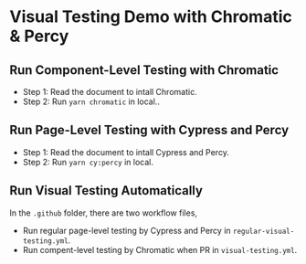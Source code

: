 # Visual Testing Demo with Chromatic & Percy

## Run Component-Level Testing with Chromatic

- Step 1: Read the document to intall Chromatic.
- Step 2: Run `yarn chromatic` in local..

## Run Page-Level Testing with Cypress and Percy

- Step 1: Read the document to intall Cypress and Percy.
- Step 2: Run `yarn cy:percy` in local.

## Run Visual Testing Automatically

In the `.github` folder, there are two workflow files,

- Run regular page-level testing by Cypress and Percy in `regular-visual-testing.yml`.
- Run compent-level testing by Chromatic when PR in `visual-testing.yml`.
